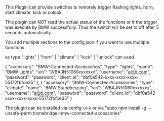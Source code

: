 This Plugin can provide switches to remotely trigger flashing lights, horn, start climate, lock or unlock.

This plugin can NOT read the actual status of the functions or if the trigger was execute by BMW successfully. Thus the switch will be set to off after 5 seconds automatically.

You add multiple sections to the config.json if you want to use multiple functions

as type "lights" | "horn" | "climate" | "lock" | "unlock" can used.


{
    "accessory": "BMW-Connected-Accessories",
    "type": "lights",
    "name": "BMW Lights",
    "vin": "WBAJN51060xxxxxxx",
    "username": "a@b.com",
    "password": "password",
    "client_id": "dbf0a542-xxxx-xxxx-xxxx-55172fbfce35"
},
{
    "accessory": "BMW-Connected-Accessories",
    "type": "climate",
    "name": "BMW Standheizung",
    "vin": "WBAJN51060xxxxxxx",
    "username": "a@b.com",
    "password": "password",
    "client_id": "dbf0a542-xxxx-xxxx-xxxx-55172fbfce35"
}

The plugin can be installed via config-ui-x or via "sudo npm install -g --unsafe-perm homebridge-bmw-connected-accessories"
